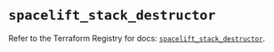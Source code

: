 # `spacelift_stack_destructor`

Refer to the Terraform Registry for docs: [`spacelift_stack_destructor`](https://registry.terraform.io/providers/spacelift-io/spacelift/1.27.0/docs/resources/stack_destructor).

